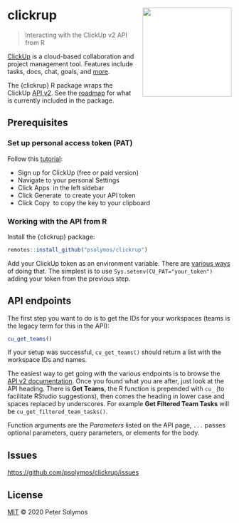# clickrup <img src="https://raw.githubusercontent.com/psolymos/clickrup/master/inst/images/clickrup.jpg" align="right" style="padding-left:10px;background-color:white;width:200px;" />
> Interacting with the ClickUp v2 API from R

[ClickUp](https://clickup.com/?noRedirect=true) is a cloud-based collaboration and project management tool. 
Features include tasks, docs, chat, goals, and [more](https://clickup.com/features).

The {clickrup} R package wraps the ClickUp [API v2](https://clickup.com/api). 
See the [roadmap](https://github.com/psolymos/clickrup/issues/1) for what is currently included in the package.

## Prerequisites

### Set up personal access token (PAT)

Follow this [tutorial](https://docs.clickup.com/en/articles/1367130-getting-started-with-the-clickup-api):

- Sign up for ClickUp (free or paid version)
- Navigate to your personal Settings 
- Click Apps  in the left sidebar
- Click Generate  to create your API token
- Click Copy  to copy the key to your clipboard 

### Working with the API from R

Install the {clickrup} package:

```R
remotes::install_github("psolymos/clickrup")
```

Add your ClickUp token as an environment variable. There are 
[various ways](https://stackoverflow.com/questions/12291418/how-can-i-make-r-read-my-environmental-variables) of doing that. 
The simplest is to use `Sys.setenv(CU_PAT="your_token")` adding your token from the previous step.

## API endpoints

The first step you want to do is to get the IDs for your workspaces (teams is the legacy term for this in the API):

```R
cu_get_teams()
```

If your setup was successful, `cu_get_teams()` should return a list with the workspace IDs and names.

The easiest way to get going with the various endpoints is to browse the [API v2 documentation](https://clickup.com/api).
Once you found what you are after, just look at the API heading. There is **Get Teams**, the R function
is prepended with `cu_` (to facilitate RStudio suggestions), then comes the heading in lower case and spaces replaced by underscores.
For example **Get Filtered Team Tasks** will be `cu_get_filtered_team_tasks()`.

Function arguments are the *Parameters* listed on the API page, `...` passes optional parameters, query parameters, 
or elements for the body.

## Issues

https://github.com/psolymos/clickrup/issues

## License

[MIT](LICENSE) &copy; 2020 Peter Solymos
